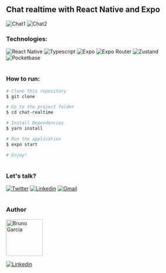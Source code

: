 ## Chat realtime with React Native and Expo

![Chat1](https://github.com/Brunowilliang/chat-realtime/assets/41432581/99f25039-aef5-42ca-abe6-2e8e7c70f937)
![Chat2](https://github.com/Brunowilliang/chat-realtime/assets/41432581/5e5a14ab-a489-4b3d-8ee3-df07134edcb7)


### Technologies:
<img src="https://img.shields.io/badge/React%20Native-0.71.8-0077B5?style=flat-square&logo=react&logoColor=white" alt="React Native" /> <img src="https://img.shields.io/badge/Typescript-4.9.4-0077B5?style=flat-square&logo=typescript&logoColor=white" alt="Typescript" /> <img src="https://img.shields.io/badge/Expo-48.0.15-0077B5?style=flat-square&logo=expo&logoColor=white" alt="Expo" /> <img src="https://img.shields.io/badge/Expo%20Router-1.5.3-0077B5?style=flat-square&logo=expo&logoColor=white" alt="Expo Router" /> <img src="https://img.shields.io/badge/Zustand-4.3.8-0077B5?style=flat-square&logo=zustand&logoColor=white" alt="Zustand" /> <img src="https://img.shields.io/badge/Pocketbase-0.15.0-0077B5?style=flat-square&logo=pocketbase&logoColor=white"
  alt="Pocketbase" />

#

### How to run:
<!-- coloque o código abaixo -->
```bash
# Clone this repository
$ git clone

# Go to the project folder
$ cd chat-realtime

# Install Dependencies
$ yarn install

# Run the application
$ expo start

# Enjoy!
```

#

### Let's talk?

[![Twitter](https://img.shields.io/badge/Twitter-1DA1F2?style=for-the-badge&logo=twitter&logoColor=white)](https://twitter.com/brunowgarcia)
[![Linkedin](https://img.shields.io/badge/LinkedIn-0077B5?style=for-the-badge&logo=linkedin&logoColor=white)](https://www.linkedin.com/in/brunowilliang/)
[![Gmail](https://img.shields.io/badge/Mail-0077B5?style=for-the-badge&logo=gmail&logoColor=white)](mailto:eu@brunowillian.com)

#

### Author
<img src="https://avatars.githubusercontent.com/brunowilliang" alt="Bruno Garcia" width="100px" />
<br/>

[![Linkedin](https://img.shields.io/badge/Bruno-author-0077B5?style=for-the-badge&logo=github&logoColor=white)](https://github.com/Brunowilliang/)
